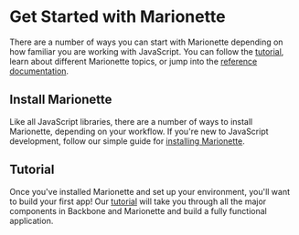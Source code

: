 # Get Started with Marionette

There are a number of ways you can start with Marionette depending on how
familiar you are working with JavaScript. You can follow the
[tutorial][tutorial], learn about different Marionette topics, or jump into the
[reference documentation][docs].


## Install Marionette

Like all JavaScript libraries, there are a number of ways to install Marionette,
depending on your workflow. If you're new to JavaScript development, follow our
simple guide for [installing Marionette][installing].


## Tutorial

Once you've installed Marionette and set up your environment, you'll want to
build your first app! Our [tutorial][tutorial] will take you through all the
major components in Backbone and Marionette and build a fully functional
application.


[tutorial]: ./getting_started/first_app/introduction.md
[docs]:http://marionettejs.com/docs/current
[installing]:./getting_started/installing_marionette.md
